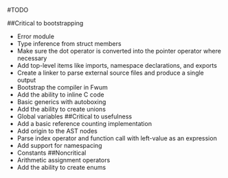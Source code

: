 #TODO

##Critical to bootstrapping
- Error module
- Type inference from struct members
- Make sure the dot operator is converted into the pointer operator where necessary
- Add top-level items like imports, namespace declarations, and exports
- Create a linker to parse external source files and produce a single output
- Bootstrap the compiler in Fwum
- Add the ability to inline C code
- Basic generics with autoboxing
- Add the ability to create unions
- Global variables
##Critical to usefulness
- Add a basic reference counting implementation
- Add origin to the AST nodes
- Parse index operator and function call with left-value as an expression
- Add support for namespacing
- Constants
##Noncritical
- Arithmetic assignment operators
- Add the ability to create enums
